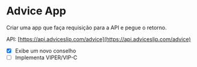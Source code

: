 # Advice App

Criar uma app que faça requisição para a API e pegue o retorno.

API: [https://api.adviceslip.com/advice](https://api.adviceslip.com/advice)


- [x] Exibe um novo conselho
- [ ] Implementa VIPER/VIP-C 
